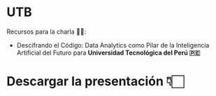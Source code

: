 # UTB
Recursos para la charla 👩‍💻:
* Descifrando el Código: Data Analytics como Pilar de la Inteligencia Artificial del Futuro para <strong> Universidad Tecnológica del Perú 🇵🇪 </strong>

# Descargar la presentación 👇🏻

